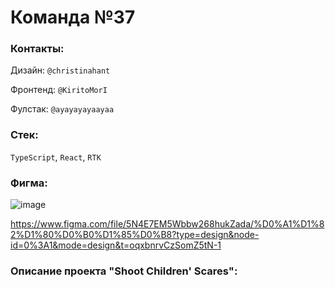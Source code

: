 # Команда №37

### Контакты:

Дизайн: `@christinahant`

Фронтенд: `@KiritoMorI`

Фулстак: `@ayayayayaayaa`

### Стек:
`TypeScript`, `React`, `RTK`

### Фигма:
![image](https://github.com/eeershov/j-hack-team37/assets/150457630/3c3e841c-e1c9-4177-ab60-86c76d5bfd2a)

https://www.figma.com/file/5N4E7EM5Wbbw268hukZada/%D0%A1%D1%82%D1%80%D0%B0%D1%85%D0%B8?type=design&node-id=0%3A1&mode=design&t=oqxbnrvCzSomZ5tN-1

### Описание проекта **"Shoot Children' Scares"**:

